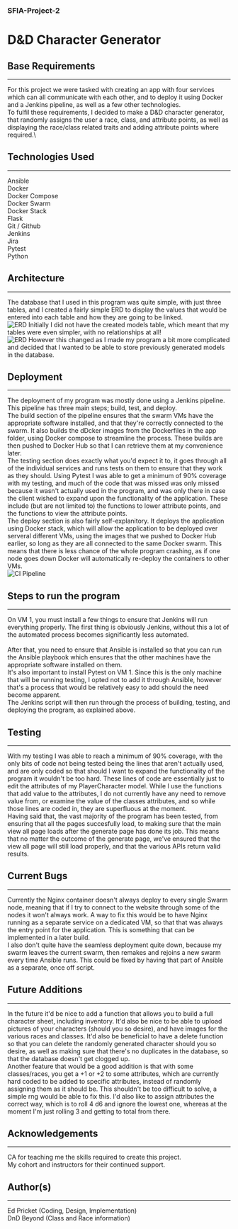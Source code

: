 ### SFIA-Project-2
# D&D Character Generator

## Base Requirements
---
For this project we were tasked with creating an app with four services which can all communicate with each other, and to deploy it using Docker and a Jenkins pipeline, as well as a few other technologies.\
To fulfil these requirements, I decided to make a D&D character generator, that randomly assigns the user a race, class, and attribute points, as well as displaying the race/class related traits and adding attribute points where required.\
## Technologies Used
---
Ansible\
Docker\
Docker Compose\
Docker Swarm\
Docker Stack\
Flask\
Git / Github\
Jenkins\
Jira\
Pytest\
Python
## Architecture
---
The database that I used in this program was quite simple, with just three tables, and I created a fairly simple ERD to display the values that would be entered into each table and how they are going to be linked.\
![ERD](./Documentation/ERD.png)
Initially I did not have the created models table, which meant that my tables were even simpler, with no relationships at all!\
![ERD](./Documentation/SimpleERD.png)
However this changed as I made my program a bit more complicated and decided that I wanted to be able to store previously generated models in the database.
## Deployment
---
The deployment of my program was mostly done using a Jenkins pipeline. This pipeline has three main steps; build, test, and deploy.\
The build section of the pipeline ensures that the swarm VMs have the appropriate software installed, and that they're correctly connected to the swarm. It also builds the dDcker images from the Dockerfiles in the app folder, using Docker compose to streamline the process. These builds are then pushed to Docker Hub so that I can retrieve them at my convenience later.\
The testing section does exactly what you'd expect it to, it goes through all of the individual services and runs tests on them to ensure that they work as they should. Using Pytest I was able to get a minimum of 90% coverage with my testing, and much of the code that was missed was only missed because it wasn't actually used in the program, and was only there in case the client wished to expand upon the functionality of the application. These include (but are not limited to) the functions to lower attribute points, and the functions to view the attribute points.\
The deploy section is also fairly self-explanitory. It deploys the application using Docker stack, which will allow the application to be deployed over serveral different VMs, using the images that we pushed to Docker Hub earlier, so long as they are all connected to the same Docker swarm. This means that there is less chance of the whole program crashing, as if one node goes down Docker will automatically re-deploy the containers to other VMs.\
![CI Pipeline](./Documentation/CIPipeline.png)
## Steps to run the program
---
On VM 1, you must install a few things to ensure that Jenkins will run everything properly.
The first thing is obviously Jenkins, without this a lot of the automated process becomes significantly less automated.\
\
After that, you need to ensure that Ansible is installed so that you can run the Ansible playbook which ensures that the other machines have the appropriate software installed on them.\
It's also important to install Pytest on VM 1. Since this is the only machine that will be running testing, I opted not to add it through Ansible, however that's a process that would be relatively easy to add should the need become apparent.\
The Jenkins script will then run through the process of building, testing, and deploying the program, as explained above.
## Testing
---
With my testing I was able to reach a minimum of 90% coverage, with the only bits of code not being tested being the lines that aren't actually used, and are only coded so that should I want to expand the functionality of the program it wouldn't be too hard. These lines of code are essentially just to edit the attributes of my PlayerCharacter model. While I use the functions that add value to the attributes, I do not currently have any need to remove value from, or examine the value of the classes attributes, and so while those lines are coded in, they are superfluous at the moment.\
Having said that, the vast majority of the program has been tested, from ensuring that all the pages succesfully load, to making sure that the main view all page loads after the generate page has done its job. This means that no matter the outcome of the generate page, we've ensured that the view all page will still load properly, and that the various APIs return valid results.
## Current Bugs
---
Currently the Nginx container doesn't always deploy to every single Swarm node, meaning that if I try to connect to the website through some of the nodes it won't always work. A way to fix this would be to have Nginx running as a separate service on a dedicated VM, so that that was always the entry point for the application. This is something that can be implemented in a later build.\
I also don't quite have the seamless deployment quite down, because my swarm leaves the current swarm, then remakes and rejoins a new swarm every time Ansible runs. This could be fixed by having that part of Ansible as a separate, once off script.
## Future Additions
---
In the future it'd be nice to add a function that allows you to build a full character sheet, including inventory. It'd also be nice to be able to upload pictures of your characters (should you so desire), and have images for the various races and classes. It'd also be beneficial to have a delete function so that you can delete the randomly generated character should you so desire, as well as making sure that there's no duplicates in the database, so that the database doesn't get clogged up.\
Another feature that would be a good addition is that with some classes/races, you get a +1 or +2 to some attributes, which are currently hard coded to be added to specific attributes, instead of randomly assigning them as it should be. This shouldn't be too difficult to solve, a simple rng would be able to fix this. I'd also like to assign attributes the correct way, which is to roll 4 d6 and ignore the lowest one, whereas at the moment I'm just rolling 3 and getting to total from there.
## Acknowledgements
---
CA for teaching me the skills required to create this project.\
My cohort and instructors for their continued support.
## Author(s)
---
Ed Pricket (Coding, Design, Implementation)\
DnD Beyond (Class and Race information)